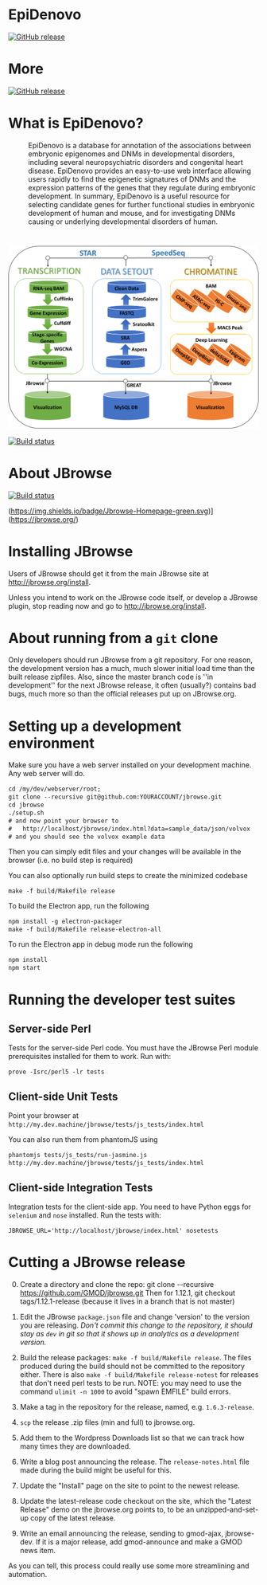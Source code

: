 # EpiDenovo

[![GitHub release](https://img.shields.io/badge/EpiDenovo-release%20V1.1-brightgreen.svg)](https://github.com/rapsoulhaonan/EpiDenovo/releases)

# More

[![GitHub release](https://img.shields.io/badge/EpiDenovo-JBrowse%20Searching%20Engine-blue.svg)](http://61.148.58.210:8080/EpiDenovo/jbrowse.php)

# What is EpiDenovo?
<dl>
<dd>
EpiDenovo is a database for annotation of the associations between embryonic epigenomes and DNMs in developmental disorders, including several neuropsychiatric disorders and congenital heart disease. EpiDenovo provides an easy-to-use web interface allowing users rapidly to find the epigenetic signatures of DNMs and the expression patterns of the genes that they regulate during embryonic development. In summary, EpiDenovo is a useful resource for selecting candidate genes for further functional studies in embryonic development of human and mouse, and for investigating DNMs causing or underlying developmental disorders of human.
</dd>
</dl>

# 

![graph](images/demo/slider/workflow1.png)

[![Build status](https://travis-ci.org/GMOD/jbrowse.svg?branch=master)](https://travis-ci.org/GMOD/jbrowse)

# About JBrowse

[![Build status](https://travis-ci.org/GMOD/jbrowse.svg?branch=master)](https://travis-ci.org/GMOD/jbrowse)

(https://img.shields.io/badge/Jbrowse-Homepage-green.svg)](https://jbrowse.org/)

# Installing JBrowse

Users of JBrowse should get it from the main JBrowse site at http://jbrowse.org/install.

Unless you intend to work on the JBrowse code itself, or develop a JBrowse plugin, stop reading now and go to http://jbrowse.org/install.

# About running from a `git` clone

Only developers should run JBrowse from a git repository.
For one reason, the development version has a much, much slower initial load
time than the built release zipfiles.  Also, since the master branch code is ''in development'' for the next JBrowse release, it often (usually?) contains bad bugs, much more so than the official releases put up on JBrowse.org.

# Setting up a development environment

Make sure you have a web server installed on your development machine.  Any web server will do.

    cd /my/dev/webserver/root;
    git clone --recursive git@github.com:YOURACCOUNT/jbrowse.git
    cd jbrowse
    ./setup.sh
    # and now point your browser to
    #   http://localhost/jbrowse/index.html?data=sample_data/json/volvox
    # and you should see the volvox example data


Then you can simply edit files and your changes will be available in the browser (i.e. no build step is required)

You can also optionally run build steps to create the minimized codebase

    make -f build/Makefile release

To build the Electron app, run the following

    npm install -g electron-packager
    make -f build/Makefile release-electron-all

To run the Electron app in debug mode run the following

    npm install
    npm start

# Running the developer test suites

## Server-side Perl

Tests for the server-side Perl code.  You must have the JBrowse Perl
module prerequisites installed for them to work.  Run with:

    prove -Isrc/perl5 -lr tests

## Client-side Unit Tests

Point your browser at `http://my.dev.machine/jbrowse/tests/js_tests/index.html`

You can also run them from phantomJS using

    phantomjs tests/js_tests/run-jasmine.js http://my.dev.machine/jbrowse/tests/js_tests/index.html

## Client-side Integration Tests

Integration tests for the client-side app.  You need to have Python
eggs for `selenium` and `nose` installed.  Run the tests with:

    JBROWSE_URL='http://localhost/jbrowse/index.html' nosetests


# Cutting a JBrowse release

0. Create a directory and clone the repo: git clone --recursive https://github.com/GMOD/jbrowse.git  Then for 1.12.1, git checkout tags/1.12.1-release (because it lives in a branch that is not master) 

1. Edit the JBrowse `package.json` file and change 'version' to the version you are releasing.  *Don't commit this change to the repository, it should stay as `dev` in git so that it shows up in analytics as a development version.*

2. Build the release packages: `make -f build/Makefile release`.  The files produced during the build should not be committed to the repository either. There is also `make -f build/Makefile release-notest` for releases that don't need perl tests to be run. NOTE: you may need to use the command `ulimit -n 1000` to avoid "spawn EMFILE" build errors.

3. Make a tag in the repository for the release, named, e.g. `1.6.3-release`.

4. `scp` the release .zip files (min and full) to jbrowse.org.

5. Add them to the Wordpress Downloads list so that we can track how
many times they are downloaded.

6. Write a blog post announcing the release.  The `release-notes.html`
file made during the build might be useful for this.

7. Update the "Install" page on the site to point to the newest release.

8. Update the latest-release code checkout on the site, which the "Latest Release" demo on the jbrowse.org points to, to be an unzipped-and-set-up copy of the latest release.

9. Write an email announcing the release, sending to gmod-ajax,
jbrowse-dev.  If it is a major release, add gmod-announce and make a GMOD news item.

As you can tell, this process could really use some more streamlining and automation.
